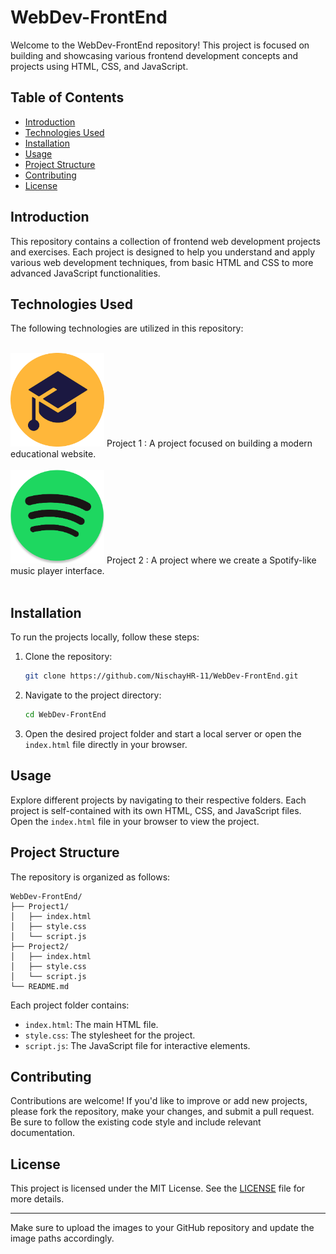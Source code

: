 # WebDev-FrontEnd

Welcome to the WebDev-FrontEnd repository! This project is focused on building and showcasing various frontend development concepts and projects using HTML, CSS, and JavaScript.

## Table of Contents

- [Introduction](#introduction)
- [Technologies Used](#technologies-used)
- [Installation](#installation)
- [Usage](#usage)
- [Project Structure](#project-structure)
- [Contributing](#contributing)
- [License](#license)

## Introduction

This repository contains a collection of frontend web development projects and exercises. Each project is designed to help you understand and apply various web development techniques, from basic HTML and CSS to more advanced JavaScript functionalities.

## Technologies Used

The following technologies are utilized in this repository:<br><br>

<img src="StudentPortal/Logo.png" alt="Project 1 Logo" width="150" height="150">
Project 1 : A project focused on building a modern educational website.<br><br>
<img src="Spotify/Assets/logo.png" alt="Project 1 Logo" width="150" height="150">
Project 2 : A project where we create a Spotify-like music player interface.<br><br>

## Installation

To run the projects locally, follow these steps:

1. Clone the repository:
    ```bash
    git clone https://github.com/NischayHR-11/WebDev-FrontEnd.git
    ```

2. Navigate to the project directory:
    ```bash
    cd WebDev-FrontEnd
    ```

3. Open the desired project folder and start a local server or open the `index.html` file directly in your browser.

## Usage

Explore different projects by navigating to their respective folders. Each project is self-contained with its own HTML, CSS, and JavaScript files. Open the `index.html` file in your browser to view the project.

## Project Structure

The repository is organized as follows:

```
WebDev-FrontEnd/
├── Project1/
│   ├── index.html
│   ├── style.css
│   └── script.js
├── Project2/
│   ├── index.html
│   ├── style.css
│   └── script.js
└── README.md
```

Each project folder contains:

- `index.html`: The main HTML file.
- `style.css`: The stylesheet for the project.
- `script.js`: The JavaScript file for interactive elements.

## Contributing

Contributions are welcome! If you'd like to improve or add new projects, please fork the repository, make your changes, and submit a pull request. Be sure to follow the existing code style and include relevant documentation.

## License

This project is licensed under the MIT License. See the [LICENSE](LICENSE) file for more details.

---

Make sure to upload the images to your GitHub repository and update the image paths accordingly.
